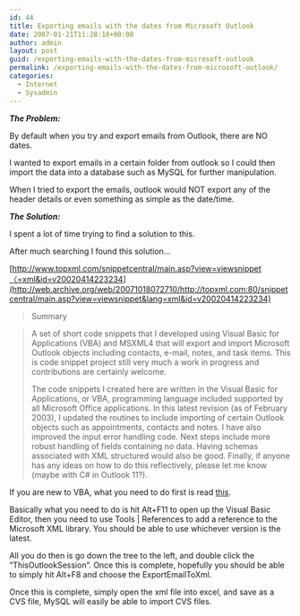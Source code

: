 ```yaml
---
id: 44
title: Exporting emails with the dates from Microsoft Outlook
date: 2007-01-21T11:28:18+00:00
author: admin
layout: post
guid: /exporting-emails-with-the-dates-from-microsoft-outlook
permalink: /exporting-emails-with-the-dates-from-microsoft-outlook/
categories:
  - Internet
  - Sysadmin
---
```

<p class="lead">
  <em><strong>The Problem:</strong></em>
</p>

By default when you try and export emails from Outlook, there are NO dates.

I wanted to export emails in a certain folder from outlook so I could then import the data into a database such as MySQL for further manipulation.

When I tried to export the emails, outlook would NOT export any of the header details or even something as simple as the date/time.

<!--more-->

_**The Solution:**_

I spent a lot of time trying to find a solution to this.

After much searching I found this solution&#8230;

[http://www.topxml.com/snippetcentral/main.asp?view=viewsnippet〈=xml&id=v20020414223234](http://web.archive.org/web/20071018072710/http://topxml.com:80/snippetcentral/main.asp?view=viewsnippet&lang=xml&id=v20020414223234)

> Summary
  
> A set of short code snippets that I developed using Visual Basic for Applications (VBA) and MSXML4 that will export and import Microsoft Outlook objects including contacts, e-mail, notes, and task items. This is code snippet project still very much a work in progress and contributions are certainly welcome.
> 
> The code snippets I created here are written in the Visual Basic for Applications, or VBA, programming language included supported by all Microsoft Office applications. In this latest revision (as of February 2003), I updated the routines to include importing of certain Outlook objects such as appointments, contacts and notes. I have also improved the input error handling code. Next steps include more robust handling of fields containing no data. Having schemas associated with XML structured would also be good. Finally, if anyone has any ideas on how to do this reflectively, please let me know (maybe with C# in Outlook 11?).

If you are new to VBA, what you need to do first is read [this](http://www.outlookcode.com/d/vb.htm).

Basically what you need to do is hit Alt+F11 to open up the Visual Basic Editor, then you need to use Tools | References to add a reference to the Microsoft XML library. You should be able to use whichever version is the latest.

All you do then is go down the tree to the left, and double click the &#8220;ThisOutlookSession&#8221;. Once this is complete, hopefully you should be able to simply hit Alt+F8 and choose the ExportEmailToXml.

Once this is complete, simply open the xml file into excel, and save as a CVS file, MySQL will easily be able to import CVS files.